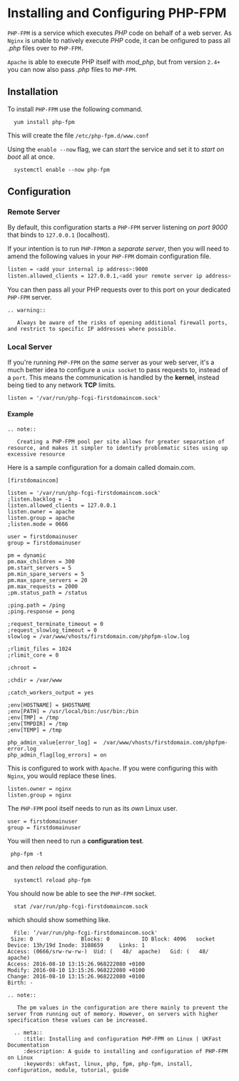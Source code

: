 # Installing and Configuring PHP-FPM

`PHP-FPM` is a service which executes *PHP* code on behalf of a web server. As `Nginx` is unable to natively execute *PHP* code, it can be onfigured to pass all *.php* files over to `PHP-FPM.`

`Apache` is able to execute PHP itself with *mod_php*, but from version `2.4+` you can now also pass *.php* files to `PHP-FPM`.

## Installation

To install `PHP-FPM` use the following command.

```console
  yum install php-fpm
```

This will create the file `/etc/php-fpm.d/www.conf`

Using the `enable --now` flag, we can *start* the service and set it to *start on boot* all at once.

```console
  systemctl enable --now php-fpm
```

## Configuration

### Remote Server 

By default, this configuration starts a `PHP-FPM` server listening on *port 9000* that binds to `127.0.0.1` (localhost).

If your intention is to run `PHP-FPM`on a *separate server*, then you will need to amend the following values in your `PHP-FPM` domain configuration file.

```bash
listen = <add your internal ip address>:9000
listen.allowed_clients = 127.0.0.1,<add your remote server ip address>
```
 You can then pass all your PHP requests over to this port on your dedicated `PHP-FPM` server.

```eval_rst
.. warning::

   Always be aware of the risks of opening additional firewall ports, and restrict to specific IP addresses where possible.

```

### Local Server
If you're running `PHP-FPM` on the *same* server as your web server, it's a much better idea to configure a `unix socket` to pass requests to, instead of a `port`. This means the communication is handled by the **kernel**, instead being tied to any network **TCP** limits.

```
listen = '/var/run/php-fcgi-firstdomaincom.sock'
```
#### Example

```eval_rst
.. note::

   Creating a PHP-FPM pool per site allows for greater separation of resource, and makes it simpler to identify problematic sites using up excessive resource

 ```

 Here is a sample configuration for a domain called domain.com.

```console
[firstdomaincom]

listen = '/var/run/php-fcgi-firstdomaincom.sock'
;listen.backlog = -1
listen.allowed_clients = 127.0.0.1
listen.owner = apache
listen.group = apache
;listen.mode = 0666

user = firstdomainuser
group = firstdomainuser

pm = dynamic
pm.max_children = 300
pm.start_servers = 5
pm.min_spare_servers = 5
pm.max_spare_servers = 20
pm.max_requests = 2000
;pm.status_path = /status

;ping.path = /ping
;ping.response = pong

;request_terminate_timeout = 0
;request_slowlog_timeout = 0
slowlog = /var/www/vhosts/firstdomain.com/phpfpm-slow.log

;rlimit_files = 1024
;rlimit_core = 0

;chroot =

;chdir = /var/www

;catch_workers_output = yes

;env[HOSTNAME] = $HOSTNAME
;env[PATH] = /usr/local/bin:/usr/bin:/bin
;env[TMP] = /tmp
;env[TMPDIR] = /tmp
;env[TEMP] = /tmp

php_admin_value[error_log] =  /var/www/vhosts/firstdomain.com/phpfpm-error.log
php_admin_flag[log_errors] = on
```

This is configured to work with `Apache`. If you were configuring this with `Nginx`, you would replace these lines.

```console
listen.owner = nginx
listen.group = nginx
```

The `PHP-FPM` pool itself needs to run as its *own* Linux user.

```console
user = firstdomainuser
group = firstdomainuser
```

You will then need to run a **configuration test**.

```console
 php-fpm -t
```

and then *reload* the configuration.

```console
  systemctl reload php-fpm
```

You should now be able to see the `PHP-FPM` socket.

```console
  stat /var/run/php-fcgi-firstdomaincom.sock
```

 which should show something like.

 ```console
   File: ‘/var/run/php-fcgi-firstdomaincom.sock'
  Size: 0               Blocks: 0          IO Block: 4096   socket
Device: 13h/19d Inode: 3108659     Links: 1
Access: (0666/srw-rw-rw-)  Uid: (   48/  apache)   Gid: (   48/  apache)
Access: 2016-08-10 13:15:26.968222080 +0100
Modify: 2016-08-10 13:15:26.968222080 +0100
Change: 2016-08-10 13:15:26.968222080 +0100
 Birth: -
```

```eval_rst
.. note::

   The pm values in the configuration are there mainly to prevent the server from running out of memory. However, on servers with higher specification these values can be increased.

```

```eval_rst
  .. meta::
     :title: Installing and configuration PHP-FPM on Linux | UKFast Documentation
     :description: A guide to installing and configuration of PHP-FPM on Linux
     :keywords: ukfast, linux, php, fpm, php-fpm, install, configuration, module, tutorial, guide
